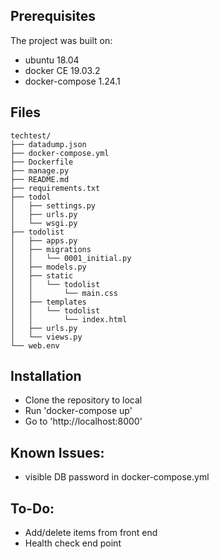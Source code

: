 ## Prerequisites
The project was built on:
- ubuntu 18.04
- docker CE 19.03.2
- docker-compose 1.24.1

## Files
```
techtest/
├── datadump.json
├── docker-compose.yml
├── Dockerfile
├── manage.py
├── README.md
├── requirements.txt
├── todol
│   ├── settings.py
│   ├── urls.py
│   └── wsgi.py
├── todolist
│   ├── apps.py
│   ├── migrations
│   │   └── 0001_initial.py
│   ├── models.py
│   ├── static
│   │   └── todolist
│   │       └── main.css
│   ├── templates
│   │   └── todolist
│   │       └── index.html
│   ├── urls.py
│   └── views.py
└── web.env

```

## Installation
- Clone the repository to local
- Run 'docker-compose up'
- Go to 'http://localhost:8000'

## Known Issues:
- visible DB password in docker-compose.yml

## To-Do:
- Add/delete items from front end
- Health check end point
